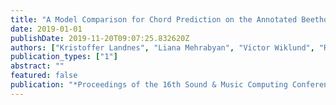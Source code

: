 ```yaml
---
title: "A Model Comparison for Chord Prediction on the Annotated Beethoven Corpus"
date: 2019-01-01
publishDate: 2019-11-20T09:07:25.832620Z
authors: ["Kristoffer Landnes", "Liana Mehrabyan", "Victor Wiklund", "Robert Lieck", "Fabian C. Moss", "Martin Rohrmeier"]
publication_types: ["1"]
abstract: ""
featured: false
publication: "*Proceedings of the 16th Sound & Music Computing Conference (SMC 2019)*"
---
```


